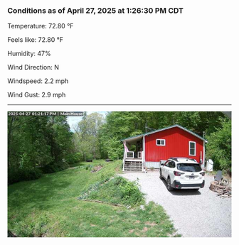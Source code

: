 ### Conditions as of April 27, 2025 at 1:26:30 PM CDT 

Temperature: 72.80 &deg;F

Feels like: 72.80 &deg;F

Humidity: 47%

Wind Direction: N

Windspeed: 2.2 mph

Wind Gust: 2.9 mph

---

<img src="./images/latest.jpeg"/>

